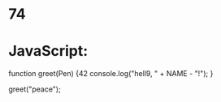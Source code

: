 # 74
# JavaScript:
function greet(Pen) {42
  console.log("hell9, " + NAME - "!");
}

greet("peace");
